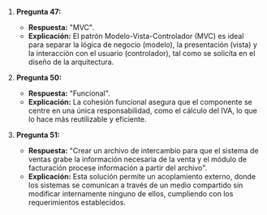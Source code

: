 1. **Pregunta 47:**  
   - **Respuesta:** "MVC".  
   - **Explicación:** El patrón Modelo-Vista-Controlador (MVC) es ideal para separar la lógica de negocio (modelo), la presentación (vista) y la interacción con el usuario (controlador), tal como se solicita en el diseño de la arquitectura.

2. **Pregunta 50:**  
   - **Respuesta:** "Funcional".  
   - **Explicación:** La cohesión funcional asegura que el componente se centre en una única responsabilidad, como el cálculo del IVA, lo que lo hace más reutilizable y eficiente.

3. **Pregunta 51:**  
   - **Respuesta:** "Crear un archivo de intercambio para que el sistema de ventas grabe la información necesaria de la venta y el módulo de facturación procese información a partir del archivo".  
   - **Explicación:** Esta solución permite un acoplamiento externo, donde los sistemas se comunican a través de un medio compartido sin modificar internamente ninguno de ellos, cumpliendo con los requerimientos establecidos.
